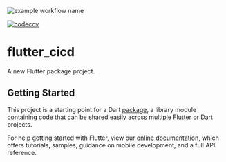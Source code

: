![example workflow name](https://github.com/yaacine/Flutter_CICD-/workflows/Release/badge.svg)

[![codecov](https://codecov.io/gh/yaacine/Flutter_CICD-/branch/master/graph/badge.svg)](https://codecov.io/gh/yaacine/Flutter_CICD-)

# flutter_cicd

A new Flutter package project.

## Getting Started

This project is a starting point for a Dart
[package](https://flutter.dev/developing-packages/),
a library module containing code that can be shared easily across
multiple Flutter or Dart projects.

For help getting started with Flutter, view our 
[online documentation](https://flutter.dev/docs), which offers tutorials, 
samples, guidance on mobile development, and a full API reference.

